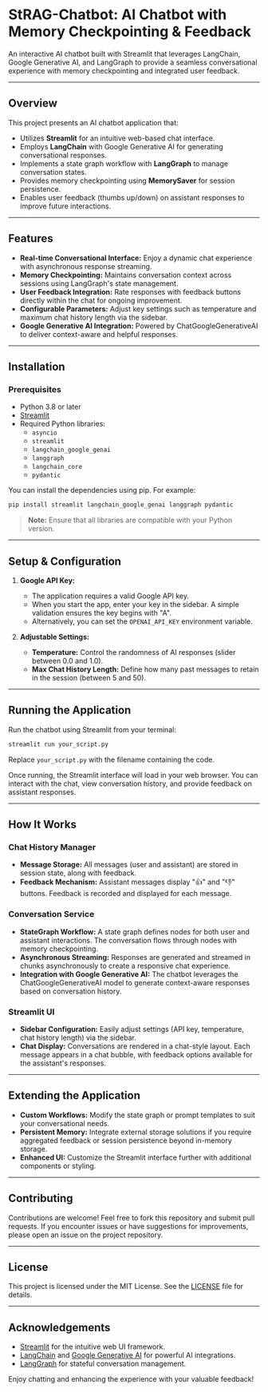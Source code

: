# StRAG-Chatbot: AI Chatbot with Memory Checkpointing & Feedback

An interactive AI chatbot built with Streamlit that leverages LangChain, Google Generative AI, and LangGraph to provide a seamless conversational experience with memory checkpointing and integrated user feedback.

---

## Overview

This project presents an AI chatbot application that:
- Utilizes **Streamlit** for an intuitive web-based chat interface.
- Employs **LangChain** with Google Generative AI for generating conversational responses.
- Implements a state graph workflow with **LangGraph** to manage conversation states.
- Provides memory checkpointing using **MemorySaver** for session persistence.
- Enables user feedback (thumbs up/down) on assistant responses to improve future interactions.

---

## Features

- **Real-time Conversational Interface:** Enjoy a dynamic chat experience with asynchronous response streaming.
- **Memory Checkpointing:** Maintains conversation context across sessions using LangGraph's state management.
- **User Feedback Integration:** Rate responses with feedback buttons directly within the chat for ongoing improvement.
- **Configurable Parameters:** Adjust key settings such as temperature and maximum chat history length via the sidebar.
- **Google Generative AI Integration:** Powered by ChatGoogleGenerativeAI to deliver context-aware and helpful responses.

---

## Installation

### Prerequisites

- Python 3.8 or later
- [Streamlit](https://streamlit.io/)
- Required Python libraries:
  - `asyncio`
  - `streamlit`
  - `langchain_google_genai`
  - `langgraph`
  - `langchain_core`
  - `pydantic`
  
You can install the dependencies using pip. For example:

```bash
pip install streamlit langchain_google_genai langgraph pydantic
```

> **Note:** Ensure that all libraries are compatible with your Python version.

---

## Setup & Configuration

1. **Google API Key:**
   - The application requires a valid Google API key. 
   - When you start the app, enter your key in the sidebar. A simple validation ensures the key begins with "A".
   - Alternatively, you can set the `OPENAI_API_KEY` environment variable.

2. **Adjustable Settings:**
   - **Temperature:** Control the randomness of AI responses (slider between 0.0 and 1.0).
   - **Max Chat History Length:** Define how many past messages to retain in the session (between 5 and 50).

---

## Running the Application

Run the chatbot using Streamlit from your terminal:

```bash
streamlit run your_script.py
```

Replace `your_script.py` with the filename containing the code.

Once running, the Streamlit interface will load in your web browser. You can interact with the chat, view conversation history, and provide feedback on assistant responses.

---

## How It Works

### Chat History Manager

- **Message Storage:** All messages (user and assistant) are stored in session state, along with feedback.
- **Feedback Mechanism:** Assistant messages display "👍" and "👎" buttons. Feedback is recorded and displayed for each message.

### Conversation Service

- **StateGraph Workflow:** A state graph defines nodes for both user and assistant interactions. The conversation flows through nodes with memory checkpointing.
- **Asynchronous Streaming:** Responses are generated and streamed in chunks asynchronously to create a responsive chat experience.
- **Integration with Google Generative AI:** The chatbot leverages the ChatGoogleGenerativeAI model to generate context-aware responses based on conversation history.

### Streamlit UI

- **Sidebar Configuration:** Easily adjust settings (API key, temperature, chat history length) via the sidebar.
- **Chat Display:** Conversations are rendered in a chat-style layout. Each message appears in a chat bubble, with feedback options available for the assistant's responses.

---

## Extending the Application

- **Custom Workflows:** Modify the state graph or prompt templates to suit your conversational needs.
- **Persistent Memory:** Integrate external storage solutions if you require aggregated feedback or session persistence beyond in-memory storage.
- **Enhanced UI:** Customize the Streamlit interface further with additional components or styling.

---

## Contributing

Contributions are welcome! Feel free to fork this repository and submit pull requests. If you encounter issues or have suggestions for improvements, please open an issue on the project repository.

---

## License

This project is licensed under the MIT License. See the [LICENSE](LICENSE) file for details.

---

## Acknowledgements

- [Streamlit](https://streamlit.io/) for the intuitive web UI framework.
- [LangChain](https://python.langchain.com/) and [Google Generative AI](https://developers.google.com/ai) for powerful AI integrations.
- [LangGraph](https://github.com/langgraph/langgraph) for stateful conversation management.

Enjoy chatting and enhancing the experience with your valuable feedback!